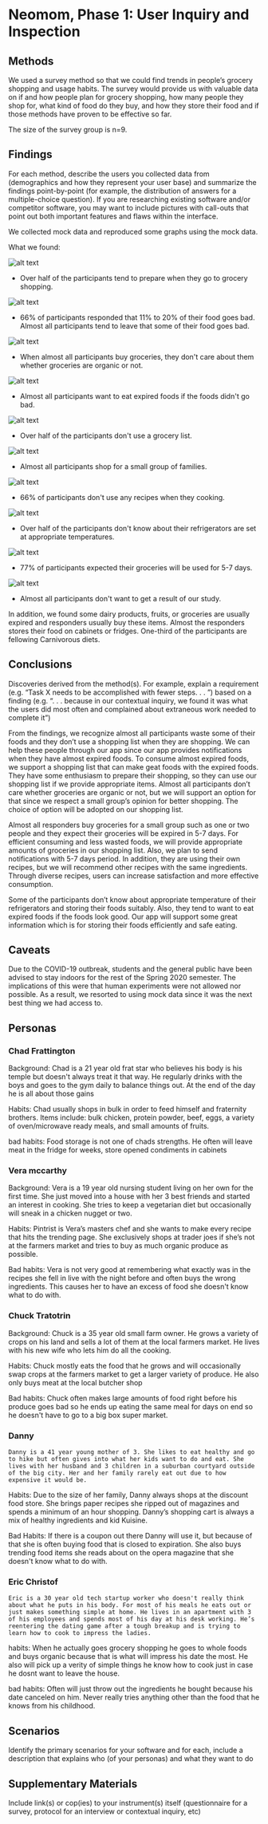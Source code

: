 # Neomom, Phase 1: User Inquiry and Inspection

## Methods

We used a survey method so that we could find trends in people’s grocery shopping and usage habits. The survey would provide us with valuable data on if and how people plan for grocery shopping, how many people they shop for, what kind of food do they buy, and how they store their food and if those methods have proven to be effective so far.

The size of the survey group is n=9.

## Findings

For each method, describe the users you collected data from (demographics and how they represent your user base) and summarize the findings point-by-point (for example, the distribution of answers for a multiple-choice question). If you are researching existing software and/or competitor software, you may want to include pictures with call-outs that point out both important features and flaws within the interface.

We collected mock data and reproduced some graphs using the mock data.

What we found:

![alt text](../assets/q1.png "Question1 img")
* Over half of the participants tend to prepare when they go to grocery shopping.


![alt text](../assets/q2.png "Question2 img")
* 66% of participants responded that 11% to 20% of their food goes bad. Almost all participants tend to leave that some of their food goes bad.


![alt text](../assets/q3.png "Question3 img")
* When almost all participants buy groceries, they don't care about them whether groceries are organic or not.


![alt text](../assets/q4.png "Question4 img")
* Almost all participants want to eat expired foods if the foods didn't go bad.


![alt text](../assets/q5.png "Question5 img")
* Over half of the participants don't use a grocery list.


![alt text](../assets/q6.png "Question6 img")
* Almost all participants shop for a small group of families.


![alt text](../assets/q7.png "Question7 img")
* 66% of participants don't use any recipes when they cooking.


![alt text](../assets/q8.png "Question8 img")
* Over half of the participants don't know about their refrigerators are set at appropriate temperatures.


![alt text](../assets/q9.png "Question9 img")
* 77% of participants expected their groceries will be used for 5-7 days. 


![alt text](../assets/q10.png "Question10 img")
* Almost all participants don't want to get a result of our study.


In addition, we found some dairy products, fruits, or groceries are usually expired and responders usually buy these items. Almost the responders stores their food on cabinets or fridges.  One-third of the participants are fellowing Carnivorous diets.


## Conclusions

Discoveries derived from the method(s). For example, explain a requirement (e.g. “Task X needs to be accomplished with fewer steps. . . ”) based on a finding (e.g. “. . . because in our contextual inquiry, we found it was what the users did most often and complained about extraneous work needed to complete it”)


From the findings, we recognize almost all participants waste some of their foods and they don’t use a shopping list when they are shopping. We can help these people through our app since our app provides notifications when they have almost expired foods. To consume almost expired foods, we support a shopping list that can make geat foods with the expired foods. They have some enthusiasm to prepare their shopping, so they can use our shopping list if we provide appropriate items. Almost all participants don’t care whether groceries are organic or not, but we will support an option for that since we respect a small group’s opinion for better shopping. The choice of option will be adopted on our shopping list. 

Almost all responders buy groceries for a small group such as one or two people and they expect their groceries will be expired in 5-7 days. For efficient consuming and less wasted foods, we will provide appropriate amounts of groceries in our shopping list. Also, we plan to send notifications with 5-7 days period. In addition, they are using their own recipes, but we will recommend other recipes with the same ingredients. Through diverse recipes, users can increase satisfaction and more effective consumption. 

Some of the participants don’t know about appropriate temperature of their refrigerators and storing their foods suitably. Also, they tend to want to eat expired foods if the foods look good. Our app will support some great information which is for storing their foods efficiently and safe eating.

## Caveats

Due to the COVID-19 outbreak, students and the general public have been advised to stay indoors for the rest of the Spring 2020 semester. The implications of this were that human experiments were not allowed nor possible. As a result, we resorted to using mock data since it was the next best thing we had access to. 

## Personas

### Chad Frattington
Background:
	Chad is a 21 year old frat star who believes his body is his temple but doesn't always treat it that way. He regularly drinks with the boys and goes to the gym daily to balance things out. At the end of the day he is all about those gains

Habits:
	Chad usually shops in bulk in order to feed himself and fraternity brothers. Items include: bulk chicken, protein powder, beef, eggs, a variety of oven/microwave ready meals, and small amounts of fruits. 

bad habits: 
	Food storage is not one of chads strengths. He often will leave meat in the fridge for weeks, store opened condiments in cabinets


### Vera mccarthy
Background: 
	Vera is a 19 year old nursing student living on her own for the first time. She just moved into a house with her 3 best friends and started an interest in cooking. She tries to keep a vegetarian diet but occasionally will sneak in a chicken nugget or two. 

Habits: 
	Pintrist is Vera’s masters chef and she wants to make every recipe that hits the trending page. She exclusively shops at trader joes if she’s not at the farmers market and tries to buy as much organic produce as possible. 

Bad habits:
	Vera is not very good at remembering what exactly was in the recipes she fell in live with the night before and often buys the wrong ingredients. This causes her to have an excess of food she doesn't know what to do with.


### Chuck Tratotrin
Background:
	Chuck is a 35 year old small farm owner. He grows a variety of crops on his land and sells a lot of them at the local farmers market. He lives with his new wife who lets him do all the cooking. 

Habits:
	Chuck mostly eats the food that he grows and will occasionally swap crops at the farmers market to get a larger variety of produce. He also only buys meat at the local butcher shop

Bad habits: 
	Chuck often makes large amounts of food right before his produce goes bad so he ends up eating the same meal for days on end so he doesn't have to go to a big box super market. 


### Danny 
	Danny is a 41 year young mother of 3. She likes to eat healthy and go to hike but often gives into what her kids want to do and eat. She lives with her husband and 3 children in a suburban courtyard outside of the big city. Her and her family rarely eat out due to how expensive it would be. 

Habits:
	Due to the size of her family, Danny always shops at the discount food store. She brings paper recipes she ripped out of magazines and spends a minimum of an hour shopping. Danny’s shopping cart is always a mix of healthy ingredients and kid Kuisine.

Bad Habits:
	If there is a coupon out there Danny will use it, but because of that she is often buying food that is closed to expiration. She also buys trending food items she reads about on the opera magazine that she doesn't know what to do with. 


### Eric Christof
	Eric is a 30 year old tech startup worker who doesn't really think about what he puts in his body. For most of his meals he eats out or just makes something simple at home. He lives in an apartment with 3 of his employees and spends most of his day at his desk working. He’s reentering the dating game after a tough breakup and is trying to learn how to cook to impress the ladies. 

habits: 
	When he actually goes grocery shopping he goes to whole foods and buys organic because that is what will impress his date the most. He also will pick up a verity of simple things he know how to cook just in case he dosnt want to leave the house.

bad habits:
	Often will just throw out the ingredients he bought because his date canceled on him. Never really tries anything other than the food that he knows from his childhood.

## Scenarios

Identify the primary scenarios for your software and for each, include a description that explains who (of your personas) and what they want to do

## Supplementary Materials

Include link(s) or cop(ies) to your instrument(s) itself (questionnaire for a survey, protocol for an interview or contextual inquiry, etc)
